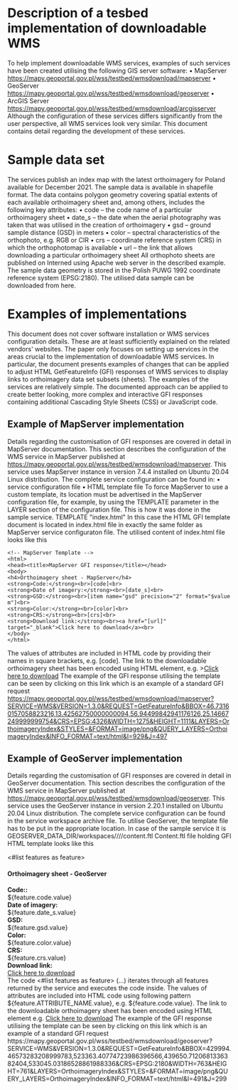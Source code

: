 # **Description of a tesbed implementation of downloadable WMS**
To help implement downloadable WMS services, examples of such services have been created utilising the following GIS server software:
•	MapServer https://mapy.geoportal.gov.pl/wss/testbed/wmsdownload/mapserver
•	GeoServer https://mapy.geoportal.gov.pl/wss/testbed/wmsdownload/geoserver
•	ArcGIS Server https://mapy.geoportal.gov.pl/wss/testbed/wmsdownload/arcgisserver
Although the configuration of these services differs significantly from the user perspective, all WMS services look very similar.
This document contains detail regarding the development of these services.

# Sample data set
The services publish an index map with the latest orthoimagery for Poland available for December 2021. The sample data is available in shapefile format. The data contains polygon geometry covering spatial extents of each available orthoimagery sheet and, among others, includes the following key attributes:
•	code – the code name of a particular orthoimagery sheet
•	date_s – the date when the aerial photography was taken that was utilised in the creation of orthoimagery
•	gsd – ground sample distance (GSD) in meters
•	color – spectral characteristics of the orthophoto, e.g. RGB or CIR
•	crs – coordinate reference system (CRS) in which the orthophotomap is available
•	url – the link that allows downloading a particular orthoimagery sheet
All orthophoto sheets are published on Interned using Apache web server in the described example.
The sample data geometry is stored in the Polish PUWG 1992 coordinate reference system (EPSG:2180).
The utilised data sample can be downloaded from here.

# Examples of implementations
This document does not cover software installation or WMS services configuration details. These are at least sufficiently explained on the related vendors' websites. The paper only focuses on setting up services in the areas crucial to the implementation of downloadable WMS services. In particular, the document presents examples of changes that can be applied to adjust HTML GetFeatureInfo (GFI) responses of WMS services to display links to orthoimagery data set subsets (sheets).
The examples of the services are relatively simple. The documented approach can be applied to create better looking, more complex and interactive GFI responses containing additional Cascading Style Sheets (CSS) or JavaScript code.


## Example of MapServer implementation
Details regarding the customisation of GFI responses are covered in detail in MapServer documentation.
This section describes the configuration of the WMS service in MapServer published at https://mapy.geoportal.gov.pl/wss/testbed/wmsdownload/mapserver. This service uses MapServer instance in version 7.4.4 installed on Ubuntu 20.04 Linux distribution. The complete service configuration can be found in:
•	service configuration file
•	HTML template file
To force MapServer to use a custom template, its location must be advertised in the MapServer configuration file, for example, by using the TEMPLATE parameter in the LAYER section of the configuration file. This is how it was done in the sample service.
TEMPLATE "index.html"
In this case the HTML GFI template document is located in index.html file in exactly the same folder as MapServer service configuraton file. The utilised content of index.html file looks like this 
```
<!-- MapServer Template -->
<html>
<head><title>MapServer GFI response</title></head>
<body>
<h4>Orthoimagery sheet - MapServer</h4>
<strong>Code:</strong><br>[code]<br>
<strong>Date of imagery:</strong><br>[date_s]<br>
<strong>GSD:</strong><br>[item name="gsd" precision="2" format="$value m"]<br>
<strong>Color:</strong><br>[color]<br>
<strong>CRS:</strong><br>[crs]<br>
<strong>Download link:</strong><br><a href="[url]" target="_blank">Click here to download</a><br>
</body>
</html>
```
The values of attributes are included in HTML code by providing their names in square brackets, e.g. [code]. The link to the downloadable orthoimagery sheet has been encoded using HTML <a> element, e.g. ><a href="[url]" target="_blank">Click here to download</a>
The example of the GFI response utilising the template can be seen by clicking on this link which is an example of a standard GFI request
https://mapy.geoportal.gov.pl/wss/testbed/wmsdownload/mapserver?SERVICE=WMS&VERSION=1.3.0&REQUEST=GetFeatureInfo&BBOX=46.73160157058823216,13.42562750000000094,56.94499842941176126,25.14667249999999754&CRS=EPSG:4326&WIDTH=1275&HEIGHT=1111&LAYERS=OrthoimageryIndex&STYLES=&FORMAT=image/png&QUERY_LAYERS=OrthoimageryIndex&INFO_FORMAT=text/html&I=929&J=497 

## Example of GeoServer implementation
Details regarding the customisation of GFI responses are covered in detail in GeoServer documentation.
This section describes the configuration of the WMS service in MapServer published at https://mapy.geoportal.gov.pl/wss/testbed/wmsdownload/geoserver. This service uses the GeoServer instance in version 2.20.1 installed on Ubuntu 20.04 Linux distribution. The complete service configuration can be found in the service workspace archive file.
To utilise GeoServer, the template file has to be put in the appropriate location. In case of the sample service it is GEOSERVER_DATA_DIR/workspaces/<workspace>/<datastore>/<featuretype>/content.ftl
Content.ftl file holding GFI HTML template looks like this 
 <html>
<head><title>GeoServer GFI response</title></head>
<body>
<#list features as feature>
<h4>Orthoimagery sheet - GeoServer</h4>
<strong>Code::</strong><br>${feature.code.value}<br>
<strong>Date of imagery:</strong><br>${feature.date_s.value}<br>
<strong>GSD:</strong><br>${feature.gsd.value}<br>
<strong>Color:</strong><br>${feature.color.value}<br>
<strong>CRS:</strong><br>${feature.crs.value}<br>
<strong>Download link:</strong><br><a href="${feature.url.value}" target="_blank">Click here to download</a><br>
</#list>
</body>
</html>
The code 
<#list features as feature>
(…)
</#list>
iterates through all features returned by the service and executes the code inside. The values of attributes are included into HTML code using following pattern ${feature.ATTRIBUTE_NAME.value}, e.g. ${feature.code.value}. The link to the downloadable orthoimagery sheet has been encoded using HTML <a> element e.g. <a href="${feature.url.value}" target="_blank">Click here to download</a>
The example of the GFI response utilising the template can be seen by clicking on this link which is an example of a standard GFI request
https://mapy.geoportal.gov.pl/wss/testbed/wmsdownload/geoserver?SERVICE=WMS&VERSION=1.3.0&REQUEST=GetFeatureInfo&BBOX=429994.46573283208999783,523363.40774723986396566,439650.7120681336382404,533045.03186528861988336&CRS=EPSG:2180&WIDTH=763&HEIGHT=761&LAYERS=OrthoimageryIndex&STYLES=&FORMAT=image/png&QUERY_LAYERS=OrthoimageryIndex&INFO_FORMAT=text/html&I=491&J=299
